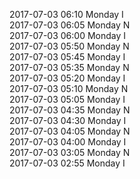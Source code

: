 2017-07-03 06:10 Monday  I  
2017-07-03 06:05 Monday  N  
2017-07-03 06:00 Monday  I  
2017-07-03 05:50 Monday  N  
2017-07-03 05:45 Monday  I  
2017-07-03 05:35 Monday  N  
2017-07-03 05:20 Monday  I  
2017-07-03 05:10 Monday  N  
2017-07-03 05:05 Monday  I  
2017-07-03 04:35 Monday  N  
2017-07-03 04:30 Monday  I  
2017-07-03 04:05 Monday  N  
2017-07-03 04:00 Monday  I  
2017-07-03 03:05 Monday  N  
2017-07-03 02:55 Monday  I  
